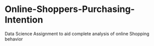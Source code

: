 # Online-Shoppers-Purchasing-Intention
Data Science Assignment to aid complete analysis of online Shopping behavior
